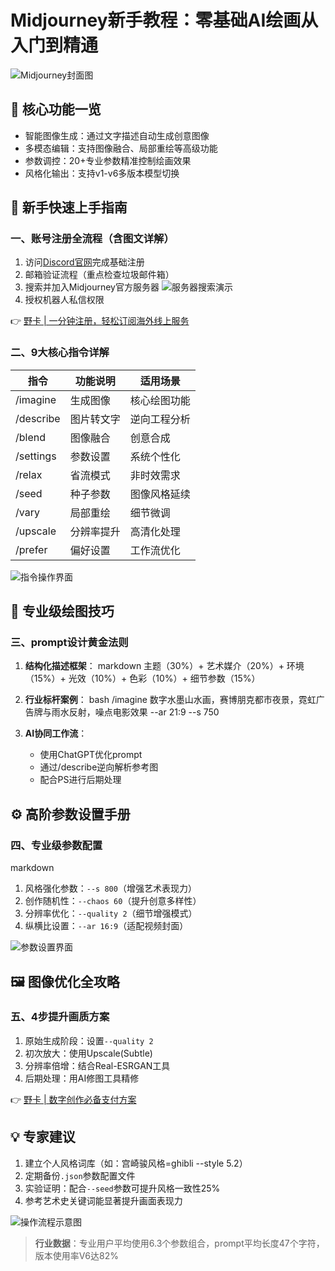 # Midjourney新手教程：零基础AI绘画从入门到精通

![Midjourney封面图](https://bbtdd.com/wp-content/uploads/img/857662971146954.webp)

## 🔑 核心功能一览
- 智能图像生成：通过文字描述自动生成创意图像
- 多模态编辑：支持图像融合、局部重绘等高级功能
- 参数调控：20+专业参数精准控制绘画效果
- 风格化输出：支持v1-v6多版本模型切换

## 📝 新手快速上手指南

### 一、账号注册全流程（含图文详解）
1. 访问[Discord官网](https://discord.com/)完成基础注册
2. 邮箱验证流程（重点检查垃圾邮件箱）
3. 搜索并加入Midjourney官方服务器
   ![服务器搜索演示](https://bbtdd.com/wp-content/uploads/img/234880013.webp)
4. 授权机器人私信权限

👉 [野卡 | 一分钟注册，轻松订阅海外线上服务](https://bbtdd.com/yeka)

### 二、9大核心指令详解
| 指令 | 功能说明 | 适用场景 |
|------|----------|----------|
| /imagine | 生成图像 | 核心绘图功能 |
| /describe | 图片转文字 | 逆向工程分析 |
| /blend | 图像融合 | 创意合成 |
| /settings | 参数设置 | 系统个性化 |
| /relax | 省流模式 | 非时效需求 |
| /seed | 种子参数 | 图像风格延续 |
| /vary | 局部重绘 | 细节微调 |
| /upscale | 分辨率提升 | 高清化处理 |
| /prefer | 偏好设置 | 工作流优化 |

![指令操作界面](https://bbtdd.com/wp-content/uploads/img/317418800883093.webp)

## 🎨 专业级绘图技巧

### 三、prompt设计黄金法则
1. **结构化描述框架**：
   markdown
   主题（30%）+ 艺术媒介（20%）+ 环境（15%）+ 光效（10%）+ 色彩（10%）+ 细节参数（15%）
   

2. **行业标杆案例**：
   bash
   /imagine 数字水墨山水画，赛博朋克都市夜景，霓虹广告牌与雨水反射，噪点电影效果 --ar 21:9 --s 750
   

3. **AI协同工作流**：
   - 使用ChatGPT优化prompt
   - 通过/describe逆向解析参考图
   - 配合PS进行后期处理

## ⚙️ 高阶参数设置手册

### 四、专业级参数配置
markdown
1. 风格强化参数：`--s 800`（增强艺术表现力）
2. 创作随机性：`--chaos 60`（提升创意多样性）
3. 分辨率优化：`--quality 2`（细节增强模式）
4. 纵横比设置：`--ar 16:9`（适配视频封面）


![参数设置界面](https://bbtdd.com/wp-content/uploads/img/5310743456.webp)

## 🖼️ 图像优化全攻略

### 五、4步提升画质方案
1. 原始生成阶段：设置`--quality 2`
2. 初次放大：使用Upscale(Subtle)
3. 分辨率倍增：结合Real-ESRGAN工具
4. 后期处理：用AI修图工具精修

👉 [野卡 | 数字创作必备支付方案](https://bbtdd.com/yeka)

## 💡 专家建议
1. 建立个人风格词库（如：宫崎骏风格=ghibli --style 5.2）
2. 定期备份`.json`参数配置文件
3. 实验证明：配合`--seed`参数可提升风格一致性25%
4. 参考艺术史关键词能显著提升画面表现力

![操作流程示意图](https://bbtdd.com/wp-content/uploads/img/964831824109080.webp)

> **行业数据**：专业用户平均使用6.3个参数组合，prompt平均长度47个字符，版本使用率V6达82%